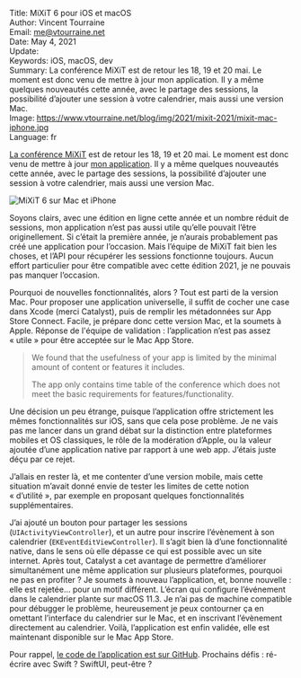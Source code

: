Title:     MiXiT 6 pour iOS et macOS  
Author:    Vincent Tourraine  
Email:     me@vtourraine.net  
Date:      May 4, 2021  
Update:    
Keywords:  iOS, macOS, dev  
Summary:   La conférence MiXiT est de retour les 18, 19 et 20 mai. Le moment est donc venu de mettre à jour mon application. Il y a même quelques nouveautés cette année, avec le partage des sessions, la possibilité d’ajouter une session à votre calendrier, mais aussi une version Mac.  
Image:     https://www.vtourraine.net/blog/img/2021/mixit-2021/mixit-mac-iphone.jpg  
Language:  fr  


[La conférence MiXiT](https://mixitconf.org/) est de retour les 18, 19 et 20 mai. Le moment est donc venu de mettre à jour [mon application](https://apps.apple.com/app/mixit-conference/id982003173). Il y a même quelques nouveautés cette année, avec le partage des sessions, la possibilité d’ajouter une session à votre calendrier, mais aussi une version Mac.

![MiXiT 6 sur Mac et iPhone](/blog/img/2021/mixit-2021/mixit-mac-iphone.jpg)

Soyons clairs, avec une édition en ligne cette année et un nombre réduit de sessions, mon application n’est pas aussi utile qu’elle pouvait l’être originellement. Si c’était la première année, je n’aurais probablement pas créé une application pour l’occasion. Mais l’équipe de MiXiT fait bien les choses, et l’API pour récupérer les sessions fonctionne toujours. Aucun effort particulier pour être compatible avec cette édition 2021, je ne pouvais pas manquer l’occasion.

Pourquoi de nouvelles fonctionnalités, alors ? Tout est parti de la version Mac. Pour proposer une application universelle, il suffit de cocher une case dans Xcode (merci Catalyst), puis de remplir les métadonnées sur App Store Connect. Facile, je prépare donc cette version Mac, et la soumets à Apple. Réponse de l'équipe de validation : l’application n’est pas assez « utile » pour être acceptée sur le Mac App Store.

> We found that the usefulness of your app is limited by the minimal amount of content or features it includes. 
>
> The app only contains time table of the conference which does not meet the basic requirements for features/functionality. 

Une décision un peu étrange, puisque l’application offre strictement les mêmes fonctionnalités sur iOS, sans que cela pose problème. Je ne vais pas me lancer dans un grand débat sur la distinction entre plateformes mobiles et OS classiques, le rôle de la modération d’Apple, ou la valeur ajoutée d’une application native par rapport à une web app. J’étais juste déçu par ce rejet.

J’allais en rester là, et me contenter d’une version mobile, mais cette situation m’avait donné envie de tester les limites de cette notion « d’utilité », par exemple en proposant quelques fonctionnalités supplémentaires.

J’ai ajouté un bouton pour partager les sessions (`UIActivityViewController`), et un autre pour inscrire l’évènement à son calendrier (`EKEventEditViewController`). Il s’agit bien là d’une fonctionnalité native, dans le sens où elle dépasse ce qui est possible avec un site internet. Après tout, Catalyst a cet avantage de permettre d’améliorer simultanément une même application sur plusieurs plateformes, pourquoi ne pas en profiter ? Je soumets à nouveau l’application, et, bonne nouvelle : elle est rejetée… pour un motif différent. L’écran qui configure l’événement dans le calendrier plante sur macOS 11.3. Je n’ai pas de machine compatible pour débugger le problème, heureusement je peux contourner ça en omettant l’interface du calendrier sur le Mac, et en inscrivant l’évènement directement au calendrier. Voilà, l’application est enfin validée, elle est maintenant disponible sur le Mac App Store.

Pour rappel, [le code de l’application est sur GitHub](https://github.com/vtourraine/mixit). Prochains défis : ré-écrire avec Swift ? SwiftUI, peut-être ?
